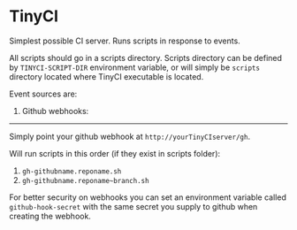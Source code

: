 TinyCI
======

Simplest possible CI server. Runs scripts in response to events.

All scripts should go in a scripts directory. Scripts directory can be defined by `TINYCI-SCRIPT-DIR` environment variable, or will simply be `scripts` directory located where TinyCI executable is located.

Event sources are:

1. Github webhooks:
-------
Simply point your github webhook at `http://yourTinyCIserver/gh`.

Will run scripts in this order (if they exist in scripts folder):

1. `gh-githubname.reponame.sh`
2. `gh-githubname.reponame~branch.sh`

For better security on webhooks you can set an environment variable called `github-hook-secret` with the same secret you supply to github when creating the webhook.
	